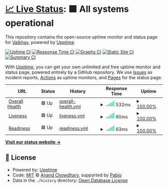 # [📈 Live Status](https://vaibhav0806.github.io/vala-backend-status): <!--live status--> **🟩 All systems operational**

This repository contains the open-source uptime monitor and status page for [Vaibhav](https://vaibhav0806.github.io/vala-backend-status), powered by [Upptime](https://github.com/upptime/upptime).

[![Uptime CI](https://github.com/vaibhav0806/vala-backend-status/workflows/Uptime%20CI/badge.svg)](https://github.com/vaibhav0806/vala-backend-status/actions?query=workflow%3A%22Uptime+CI%22)
[![Response Time CI](https://github.com/vaibhav0806/vala-backend-status/workflows/Response%20Time%20CI/badge.svg)](https://github.com/vaibhav0806/vala-backend-status/actions?query=workflow%3A%22Response+Time+CI%22)
[![Graphs CI](https://github.com/vaibhav0806/vala-backend-status/workflows/Graphs%20CI/badge.svg)](https://github.com/vaibhav0806/vala-backend-status/actions?query=workflow%3A%22Graphs+CI%22)
[![Static Site CI](https://github.com/vaibhav0806/vala-backend-status/workflows/Static%20Site%20CI/badge.svg)](https://github.com/vaibhav0806/vala-backend-status/actions?query=workflow%3A%22Static+Site+CI%22)
[![Summary CI](https://github.com/vaibhav0806/vala-backend-status/workflows/Summary%20CI/badge.svg)](https://github.com/vaibhav0806/vala-backend-status/actions?query=workflow%3A%22Summary+CI%22)

With [Upptime](https://upptime.js.org), you can get your own unlimited and free uptime monitor and status page, powered entirely by a GitHub repository. We use [Issues](https://github.com/vaibhav0806/vala-backend-status/issues) as incident reports, [Actions](https://github.com/vaibhav0806/vala-backend-status/actions) as uptime monitors, and [Pages](https://vaibhav0806.github.io/vala-backend-status) for the status page.

<!--start: status pages-->
<!-- This summary is generated by Upptime (https://github.com/upptime/upptime) -->
<!-- Do not edit this manually, your changes will be overwritten -->
<!-- prettier-ignore -->
| URL | Status | History | Response Time | Uptime |
| --- | ------ | ------- | ------------- | ------ |
| <img alt="" src="https://icons.duckduckgo.com/ip3/backend.vala.media.ico" height="13"> [Overall Health](https://backend.vala.media/api/v1/health) | 🟩 Up | [overall-health.yml](https://github.com/vaibhav0806/vala-backend-status/commits/HEAD/history/overall-health.yml) | <details><summary><img alt="Response time graph" src="./graphs/overall-health/response-time-week.png" height="20"> 532ms</summary><br><a href="https://vaibhav0806.github.io/vala-backend-status/history/overall-health"><img alt="Response time 532" src="https://img.shields.io/endpoint?url=https%3A%2F%2Fraw.githubusercontent.com%2Fvaibhav0806%2Fvala-backend-status%2FHEAD%2Fapi%2Foverall-health%2Fresponse-time.json"></a><br><a href="https://vaibhav0806.github.io/vala-backend-status/history/overall-health"><img alt="24-hour response time 532" src="https://img.shields.io/endpoint?url=https%3A%2F%2Fraw.githubusercontent.com%2Fvaibhav0806%2Fvala-backend-status%2FHEAD%2Fapi%2Foverall-health%2Fresponse-time-day.json"></a><br><a href="https://vaibhav0806.github.io/vala-backend-status/history/overall-health"><img alt="7-day response time 532" src="https://img.shields.io/endpoint?url=https%3A%2F%2Fraw.githubusercontent.com%2Fvaibhav0806%2Fvala-backend-status%2FHEAD%2Fapi%2Foverall-health%2Fresponse-time-week.json"></a><br><a href="https://vaibhav0806.github.io/vala-backend-status/history/overall-health"><img alt="30-day response time 532" src="https://img.shields.io/endpoint?url=https%3A%2F%2Fraw.githubusercontent.com%2Fvaibhav0806%2Fvala-backend-status%2FHEAD%2Fapi%2Foverall-health%2Fresponse-time-month.json"></a><br><a href="https://vaibhav0806.github.io/vala-backend-status/history/overall-health"><img alt="1-year response time 532" src="https://img.shields.io/endpoint?url=https%3A%2F%2Fraw.githubusercontent.com%2Fvaibhav0806%2Fvala-backend-status%2FHEAD%2Fapi%2Foverall-health%2Fresponse-time-year.json"></a></details> | <details><summary><a href="https://vaibhav0806.github.io/vala-backend-status/history/overall-health">100.00%</a></summary><a href="https://vaibhav0806.github.io/vala-backend-status/history/overall-health"><img alt="All-time uptime 100.00%" src="https://img.shields.io/endpoint?url=https%3A%2F%2Fraw.githubusercontent.com%2Fvaibhav0806%2Fvala-backend-status%2FHEAD%2Fapi%2Foverall-health%2Fuptime.json"></a><br><a href="https://vaibhav0806.github.io/vala-backend-status/history/overall-health"><img alt="24-hour uptime 100.00%" src="https://img.shields.io/endpoint?url=https%3A%2F%2Fraw.githubusercontent.com%2Fvaibhav0806%2Fvala-backend-status%2FHEAD%2Fapi%2Foverall-health%2Fuptime-day.json"></a><br><a href="https://vaibhav0806.github.io/vala-backend-status/history/overall-health"><img alt="7-day uptime 100.00%" src="https://img.shields.io/endpoint?url=https%3A%2F%2Fraw.githubusercontent.com%2Fvaibhav0806%2Fvala-backend-status%2FHEAD%2Fapi%2Foverall-health%2Fuptime-week.json"></a><br><a href="https://vaibhav0806.github.io/vala-backend-status/history/overall-health"><img alt="30-day uptime 100.00%" src="https://img.shields.io/endpoint?url=https%3A%2F%2Fraw.githubusercontent.com%2Fvaibhav0806%2Fvala-backend-status%2FHEAD%2Fapi%2Foverall-health%2Fuptime-month.json"></a><br><a href="https://vaibhav0806.github.io/vala-backend-status/history/overall-health"><img alt="1-year uptime 100.00%" src="https://img.shields.io/endpoint?url=https%3A%2F%2Fraw.githubusercontent.com%2Fvaibhav0806%2Fvala-backend-status%2FHEAD%2Fapi%2Foverall-health%2Fuptime-year.json"></a></details>
| <img alt="" src="https://icons.duckduckgo.com/ip3/backend.vala.media.ico" height="13"> [Liveness](https://backend.vala.media/api/v1/health/liveness) | 🟩 Up | [liveness.yml](https://github.com/vaibhav0806/vala-backend-status/commits/HEAD/history/liveness.yml) | <details><summary><img alt="Response time graph" src="./graphs/liveness/response-time-week.png" height="20"> 60ms</summary><br><a href="https://vaibhav0806.github.io/vala-backend-status/history/liveness"><img alt="Response time 60" src="https://img.shields.io/endpoint?url=https%3A%2F%2Fraw.githubusercontent.com%2Fvaibhav0806%2Fvala-backend-status%2FHEAD%2Fapi%2Fliveness%2Fresponse-time.json"></a><br><a href="https://vaibhav0806.github.io/vala-backend-status/history/liveness"><img alt="24-hour response time 60" src="https://img.shields.io/endpoint?url=https%3A%2F%2Fraw.githubusercontent.com%2Fvaibhav0806%2Fvala-backend-status%2FHEAD%2Fapi%2Fliveness%2Fresponse-time-day.json"></a><br><a href="https://vaibhav0806.github.io/vala-backend-status/history/liveness"><img alt="7-day response time 60" src="https://img.shields.io/endpoint?url=https%3A%2F%2Fraw.githubusercontent.com%2Fvaibhav0806%2Fvala-backend-status%2FHEAD%2Fapi%2Fliveness%2Fresponse-time-week.json"></a><br><a href="https://vaibhav0806.github.io/vala-backend-status/history/liveness"><img alt="30-day response time 60" src="https://img.shields.io/endpoint?url=https%3A%2F%2Fraw.githubusercontent.com%2Fvaibhav0806%2Fvala-backend-status%2FHEAD%2Fapi%2Fliveness%2Fresponse-time-month.json"></a><br><a href="https://vaibhav0806.github.io/vala-backend-status/history/liveness"><img alt="1-year response time 60" src="https://img.shields.io/endpoint?url=https%3A%2F%2Fraw.githubusercontent.com%2Fvaibhav0806%2Fvala-backend-status%2FHEAD%2Fapi%2Fliveness%2Fresponse-time-year.json"></a></details> | <details><summary><a href="https://vaibhav0806.github.io/vala-backend-status/history/liveness">100.00%</a></summary><a href="https://vaibhav0806.github.io/vala-backend-status/history/liveness"><img alt="All-time uptime 100.00%" src="https://img.shields.io/endpoint?url=https%3A%2F%2Fraw.githubusercontent.com%2Fvaibhav0806%2Fvala-backend-status%2FHEAD%2Fapi%2Fliveness%2Fuptime.json"></a><br><a href="https://vaibhav0806.github.io/vala-backend-status/history/liveness"><img alt="24-hour uptime 100.00%" src="https://img.shields.io/endpoint?url=https%3A%2F%2Fraw.githubusercontent.com%2Fvaibhav0806%2Fvala-backend-status%2FHEAD%2Fapi%2Fliveness%2Fuptime-day.json"></a><br><a href="https://vaibhav0806.github.io/vala-backend-status/history/liveness"><img alt="7-day uptime 100.00%" src="https://img.shields.io/endpoint?url=https%3A%2F%2Fraw.githubusercontent.com%2Fvaibhav0806%2Fvala-backend-status%2FHEAD%2Fapi%2Fliveness%2Fuptime-week.json"></a><br><a href="https://vaibhav0806.github.io/vala-backend-status/history/liveness"><img alt="30-day uptime 100.00%" src="https://img.shields.io/endpoint?url=https%3A%2F%2Fraw.githubusercontent.com%2Fvaibhav0806%2Fvala-backend-status%2FHEAD%2Fapi%2Fliveness%2Fuptime-month.json"></a><br><a href="https://vaibhav0806.github.io/vala-backend-status/history/liveness"><img alt="1-year uptime 100.00%" src="https://img.shields.io/endpoint?url=https%3A%2F%2Fraw.githubusercontent.com%2Fvaibhav0806%2Fvala-backend-status%2FHEAD%2Fapi%2Fliveness%2Fuptime-year.json"></a></details>
| <img alt="" src="https://icons.duckduckgo.com/ip3/backend.vala.media.ico" height="13"> [Readiness](https://backend.vala.media/api/v1/health/readiness) | 🟩 Up | [readiness.yml](https://github.com/vaibhav0806/vala-backend-status/commits/HEAD/history/readiness.yml) | <details><summary><img alt="Response time graph" src="./graphs/readiness/response-time-week.png" height="20"> 63ms</summary><br><a href="https://vaibhav0806.github.io/vala-backend-status/history/readiness"><img alt="Response time 63" src="https://img.shields.io/endpoint?url=https%3A%2F%2Fraw.githubusercontent.com%2Fvaibhav0806%2Fvala-backend-status%2FHEAD%2Fapi%2Freadiness%2Fresponse-time.json"></a><br><a href="https://vaibhav0806.github.io/vala-backend-status/history/readiness"><img alt="24-hour response time 63" src="https://img.shields.io/endpoint?url=https%3A%2F%2Fraw.githubusercontent.com%2Fvaibhav0806%2Fvala-backend-status%2FHEAD%2Fapi%2Freadiness%2Fresponse-time-day.json"></a><br><a href="https://vaibhav0806.github.io/vala-backend-status/history/readiness"><img alt="7-day response time 63" src="https://img.shields.io/endpoint?url=https%3A%2F%2Fraw.githubusercontent.com%2Fvaibhav0806%2Fvala-backend-status%2FHEAD%2Fapi%2Freadiness%2Fresponse-time-week.json"></a><br><a href="https://vaibhav0806.github.io/vala-backend-status/history/readiness"><img alt="30-day response time 63" src="https://img.shields.io/endpoint?url=https%3A%2F%2Fraw.githubusercontent.com%2Fvaibhav0806%2Fvala-backend-status%2FHEAD%2Fapi%2Freadiness%2Fresponse-time-month.json"></a><br><a href="https://vaibhav0806.github.io/vala-backend-status/history/readiness"><img alt="1-year response time 63" src="https://img.shields.io/endpoint?url=https%3A%2F%2Fraw.githubusercontent.com%2Fvaibhav0806%2Fvala-backend-status%2FHEAD%2Fapi%2Freadiness%2Fresponse-time-year.json"></a></details> | <details><summary><a href="https://vaibhav0806.github.io/vala-backend-status/history/readiness">100.00%</a></summary><a href="https://vaibhav0806.github.io/vala-backend-status/history/readiness"><img alt="All-time uptime 100.00%" src="https://img.shields.io/endpoint?url=https%3A%2F%2Fraw.githubusercontent.com%2Fvaibhav0806%2Fvala-backend-status%2FHEAD%2Fapi%2Freadiness%2Fuptime.json"></a><br><a href="https://vaibhav0806.github.io/vala-backend-status/history/readiness"><img alt="24-hour uptime 100.00%" src="https://img.shields.io/endpoint?url=https%3A%2F%2Fraw.githubusercontent.com%2Fvaibhav0806%2Fvala-backend-status%2FHEAD%2Fapi%2Freadiness%2Fuptime-day.json"></a><br><a href="https://vaibhav0806.github.io/vala-backend-status/history/readiness"><img alt="7-day uptime 100.00%" src="https://img.shields.io/endpoint?url=https%3A%2F%2Fraw.githubusercontent.com%2Fvaibhav0806%2Fvala-backend-status%2FHEAD%2Fapi%2Freadiness%2Fuptime-week.json"></a><br><a href="https://vaibhav0806.github.io/vala-backend-status/history/readiness"><img alt="30-day uptime 100.00%" src="https://img.shields.io/endpoint?url=https%3A%2F%2Fraw.githubusercontent.com%2Fvaibhav0806%2Fvala-backend-status%2FHEAD%2Fapi%2Freadiness%2Fuptime-month.json"></a><br><a href="https://vaibhav0806.github.io/vala-backend-status/history/readiness"><img alt="1-year uptime 100.00%" src="https://img.shields.io/endpoint?url=https%3A%2F%2Fraw.githubusercontent.com%2Fvaibhav0806%2Fvala-backend-status%2FHEAD%2Fapi%2Freadiness%2Fuptime-year.json"></a></details>

<!--end: status pages-->

[**Visit our status website →**](https://vaibhav0806.github.io/vala-backend-status)

## 📄 License

- Powered by: [Upptime](https://github.com/upptime/upptime)
- Code: [MIT](./LICENSE) © [Anand Chowdhary](https://anandchowdhary.com), supported by [Pabio](https://pabio.com)
- Data in the `./history` directory: [Open Database License](https://opendatacommons.org/licenses/odbl/1-0/)
